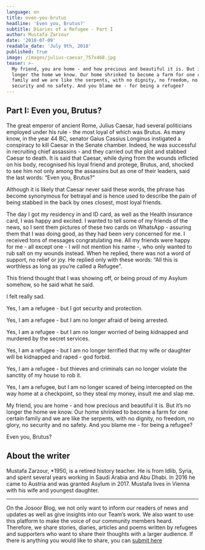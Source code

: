```yaml
---
language: en
title: even-you-brutus
headline: 'Even you, Brutus?'
subtitle: Diaries of a Refugee - Part I
author: Mustafa Zarzour
date: '2018-07-09'
readable_date: 'July 9th, 2018'
published: true
image: /images/julius-caesar_757x468.jpg
teaser: >-
  My friend, you are home - and how precious and beautiful it is. But it’s no
  longer the home we know. Our home shrinked to become a farm for one certain
  family and we are like the serpents, with no dignity, no freedom, no glory, no
  security and no safety. And you blame me - for being a refugee?
---
```

## Part I: Even you, Brutus?

The great emperor of ancient Rome, Julius Caesar, had several politicians employed under his rule - the most loyal of which was Brutus. As many know, in the year 44 BC, senator Gaius Cassius Longinus instigated a conspiracy to kill Caesar in the Senate chamber. Indeed, he was successful in recruiting chief assassins - and they carried out the plot and stabbed Caesar to death. It is said that Caesar, while dying from the wounds inflicted on his body, recognised his loyal friend and protege, Brutus, and, shocked to see him not only among the assassins but as one of their leaders, said the last words: “Even you, Brutus?”

Although it is likely that Caesar never said these words, the phrase has become synonymous for betrayal and is hence used to describe the pain of being stabbed in the back by ones closest, most loyal friends.

The day I got my residency in and ID card, as well as the Health insurance card, I was happy and excited. I wanted to tell some of my friends of the news, so I sent them pictures of these two cards on WhatsApp - assuring them that I was doing good, as they had been very concerned for me. I received tons of messages congratulating me. All my friends were happy for me - all except one - I will not mention his name -, who only wanted to rub salt on my wounds instead. When he replied, there was not a word of support, no relief or joy. He replied only with these words:  “All this is worthless as long as you’re called a Refugee”.

This friend thought that I was showing off, or being proud of my Asylum somehow, so he said what he said.

I felt really sad. 

Yes, I am a refugee - but I got security and protection. 

Yes, I am a refugee - but I am no longer afraid of being arrested. 

Yes, I am a refugee - but I am no longer worried of being kidnapped and murdered by the secret services.

Yes, I am a refugee - but I am no longer terrified that my wife or daughter will be kidnapped and raped - god forbid.

Yes, I am a refugee - but thieves and criminals can no longer violate the sanctity of my house to rob it.

Yes, I am a refugee, but I am no longer scared of being intercepted on the way home at a checkpoint, so they steal my money, insult me and slap me. 

My friend, you are home - and how precious and beautiful it is. But it’s no longer the home we know. Our home shrinked to become a farm for one certain family and we are like the serpents, with no dignity, no freedom, no glory, no security and no safety. And you blame me - for being a refugee? 

Even you, Brutus?

## About the writer

Mustafa Zarzour, *1950, is a retired history teacher. He is from Idlib, Syria, and spent several years working in Saudi Arabia and Abu Dhabi. In 2016 he came to Austria and was granted Asylum in 2017. Mustafa lives in Vienna with his wife and youngest daughter.

- - -

On the Josoor Blog, we not only want to inform our readers of news and updates as well as give insights into our Team’s work. We also want to use this platform to make the voice of our community members heard. Therefore, we share stories, diaries, articles and poems written by refugees and supporters who want to share their thoughts with a larger audience. If there is anything you would like to share, you can [submit here](https://docs.google.com/forms/d/e/1FAIpQLSdMCWb7Vx1_BHb8jOtnVglsDfOtYW2kfXadQKQbZyO4bdi4ng)
